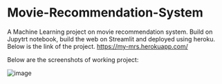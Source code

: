 # Movie-Recommendation-System

A Machine Learning project on movie recommendation system. Build on Jupytrt notebook, build the web on Streamlit and deployed using heroku.
Below is the link of the project.
https://my-mrs.herokuapp.com/

Below are the screenshots of working project:


![image](https://user-images.githubusercontent.com/73235940/154838796-a31b24de-3e22-4c45-9a27-d3f6fa369fd1.png)



